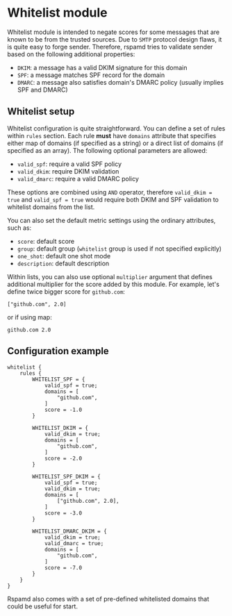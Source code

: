 # Whitelist module

Whitelist module is intended to negate scores for some messages that are known to
be from the trusted sources. Due to `SMTP` protocol design flaws, it is quite easy to
forge sender. Therefore, rspamd tries to validate sender based on the following additional
properties:

- `DKIM`: a message has a valid DKIM signature for this domain
- `SPF`: a message matches SPF record for the domain
- `DMARC`: a message also satisfies domain's DMARC policy (usually implies SPF and DMARC)

## Whitelist setup

Whitelist configuration is quite straightforward. You can define a set of rules within
`rules` section. Each rule **must** have `domains` attribute that specifies either
map of domains (if specified as a string) or a direct list of domains (if specified as an array).
The following optional parameters are allowed:

- `valid_spf`: require a valid SPF policy
- `valid_dkim`: require DKIM validation
- `valid_dmarc`: require a valid DMARC policy

These options are combined using `AND` operator, therefore `valid_dkim = true` and
`valid_spf = true` would require both DKIM and SPF validation to whitelist domains from
the list.

You can also set the default metric settings using the ordinary attributes, such as:

- `score`: default score
- `group`: default group (`whitelist` group is used if not specified explicitly)
- `one_shot`: default one shot mode
- `description`: default description

Within lists, you can also use optional `multiplier` argument that defines additional
multiplier for the score added by this module. For example, let's define twice bigger
score for `github.com`:

    ["github.com", 2.0]

or if using map:

    github.com 2.0

## Configuration example

~~~nginx
whitelist {
    rules {
        WHITELIST_SPF = {
            valid_spf = true;
            domains = [
                "github.com",
            ]
            score = -1.0
        }
    
        WHITELIST_DKIM = {
            valid_dkim = true;
            domains = [
                "github.com",
            ]
            score = -2.0
        }
        
        WHITELIST_SPF_DKIM = {
            valid_spf = true;
            valid_dkim = true;
            domains = [
                ["github.com", 2.0],
            ]
            score = -3.0
        }
        
        WHITELIST_DMARC_DKIM = {
            valid_dkim = true;
            valid_dmarc = true;
            domains = [
                "github.com",
            ]
            score = -7.0
        }
    }
}
~~~

Rspamd also comes with a set of pre-defined whitelisted domains that could be useful for start.